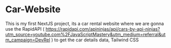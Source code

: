 # Car-Website
This is my first NextJS project, its a car rental website where we are gonna use the RapidAPI ( https://rapidapi.com/apininjas/api/cars-by-api-ninjas?utm_source=youtube.com%2FJavaScriptMastery&utm_medium=referral&utm_campaign=DevRel ) to get the car details data, Tailwind CSS 
